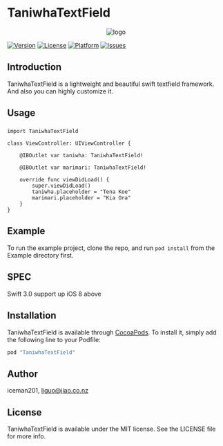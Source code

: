 # TaniwhaTextField

<p align="center">
<img src="https://github.com/iceman201/TaniwhaTextField/blob/master/Example/taniwhaTextfield.png?raw=true" alt="logo"/>
</p>


[![Version](https://img.shields.io/cocoapods/v/TaniwhaTextField.svg?style=flat)](http://cocoapods.org/pods/TaniwhaTextField)
[![License](https://img.shields.io/cocoapods/l/TaniwhaTextField.svg?style=flat)](http://cocoapods.org/pods/TaniwhaTextField)
[![Platform](https://img.shields.io/cocoapods/p/TaniwhaTextField.svg?style=flat)](http://cocoapods.org/pods/TaniwhaTextField)
[![Issues](https://img.shields.io/github/issues/iceman201/TaniwhaTextField.svg?style=flat)](https://github.com/iceman201/TaniwhaTextField/issues?state=open) 

## Introduction
TaniwhaTextField is a lightweight and beautiful swift textfield framework. And also you can highly customize it.

## Usage
###
```
import TaniwhaTextField

class ViewController: UIViewController {

    @IBOutlet var taniwha: TaniwhaTextField!
    
    @IBOutlet var marimari: TaniwhaTextField!
    
    override func viewDidLoad() {
        super.viewDidLoad()
        taniwha.placeholder = "Tena Koe"
        marimari.placeholder = "Kia Ora"
    }
}

```



## Example

To run the example project, clone the repo, and run `pod install` from the Example directory first.

## SPEC

Swift 3.0
support up iOS 8 above


## Installation

TaniwhaTextField is available through [CocoaPods](http://cocoapods.org). To install
it, simply add the following line to your Podfile:

```ruby
pod "TaniwhaTextField"
```

## Author

iceman201, liguo@jiao.co.nz

## License

TaniwhaTextField is available under the MIT license. See the LICENSE file for more info.
